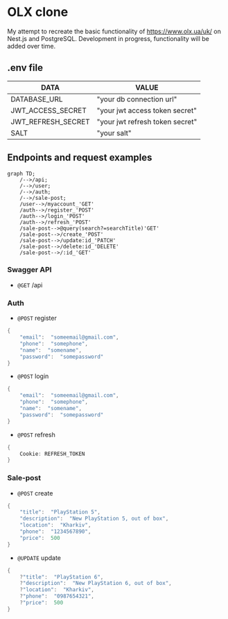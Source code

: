 # OLX clone

My attempt to recreate the basic functionality of https://www.olx.ua/uk/ on Nest.js and PostgreSQL.
Development in progress, functionality will be added over time.

## .env file

| DATA               | VALUE                           |
| ------------------ | ------------------------------- |
| DATABASE_URL       | "your db connection url"        |
| JWT_ACCESS_SECRET  | "your jwt access token secret"  |
| JWT_REFRESH_SECRET | "your jwt refresh token secret" |
| SALT               | "your salt"                     |

## Endpoints and request examples

```mermaid
graph TD;
    /-->/api;
    /-->/user;
    /-->/auth;
    /-->/sale-post;
    /user-->/myaccount_'GET'
    /auth-->/register_'POST'
    /auth-->/login_'POST'
    /auth-->/refresh_'POST'
    /sale-post-->@query(search?=searchTitle)'GET'
    /sale-post-->/create_'POST'
    /sale-post-->/update:id_'PATCH'
    /sale-post-->/delete:id_'DELETE'
    /sale-post-->/:id_'GET'
```

### Swagger API

- `@GET` /api

### Auth

- `@POST` register

```go
{
	"email":  "someemail@gmail.com",
	"phone":  "somephone",
	"name":  "somename",
	"password":  "somepassword"
}
```

- `@POST` login

```go
{
	"email":  "someemail@gmail.com",
	"phone":  "somephone",
	"name":  "somename",
	"password":  "somepassword"
}
```

- `@POST` refresh

```go
{
	Cookie: REFRESH_TOKEN
}
```

### Sale-post

- `@POST` create

```go
{
	"title":  "PlayStation 5",
	"description":  "New PlayStation 5, out of box",
	"location":  "Kharkiv",
	"phone":  "1234567890",
	"price":  500
}
```

- `@UPDATE` update

```go
{
	?"title":  "PlayStation 6",
	?"description":  "New PlayStation 6, out of box",
	?"location":  "Kharkiv",
	?"phone":  "0987654321",
	?"price":  500
}
```
